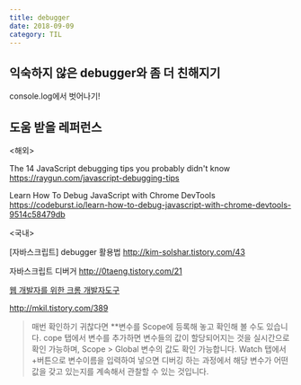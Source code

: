 ```yaml
---
title: debugger
date: 2018-09-09
category: TIL
---
```


## 익숙하지 않은 debugger와 좀 더 친해지기

console.log에서 벗어나기!

## 도움 받을 레퍼런스

<해외>

The 14 JavaScript debugging tips you probably didn't know https://raygun.com/javascript-debugging-tips

Learn How To Debug JavaScript with Chrome DevTools https://codeburst.io/learn-how-to-debug-javascript-with-chrome-devtools-9514c58479db

<국내>

[자바스크립트] debugger 활용법 http://kim-solshar.tistory.com/43

자바스크립트 디버거 http://0taeng.tistory.com/21

[웹 개발자를 위한 크롬 개발자도구](http://shiren.github.io/2016-03-23-%EC%9B%B9%EA%B0%9C%EB%B0%9C%EC%9E%90%EB%A5%BC-%EC%9C%84%ED%95%9C-%ED%81%AC%EB%A1%AC-%EA%B0%9C%EB%B0%9C%EC%9E%90-%EB%8F%84%EA%B5%AC/)

http://mkil.tistory.com/389

> 매번 확인하기 귀찮다면 \*\*변수를 Scope에 등록해 놓고 확인해 볼 수도 있습니다. cope 탭에서 변수를 추가하면 변수들의 값이 할당되어지는 것을 실시간으로 확인 가능하며, Scope > Global 변수의 값도 확인 가능합니다. Watch 탭에서 +버튼으로 변수이름을 입력하여 넣으면 디버깅 하는 과정에서 해당 변수가 어떤 값을 갖고 있는지를 계속해서 관찰할 수 있는 것입니다.
